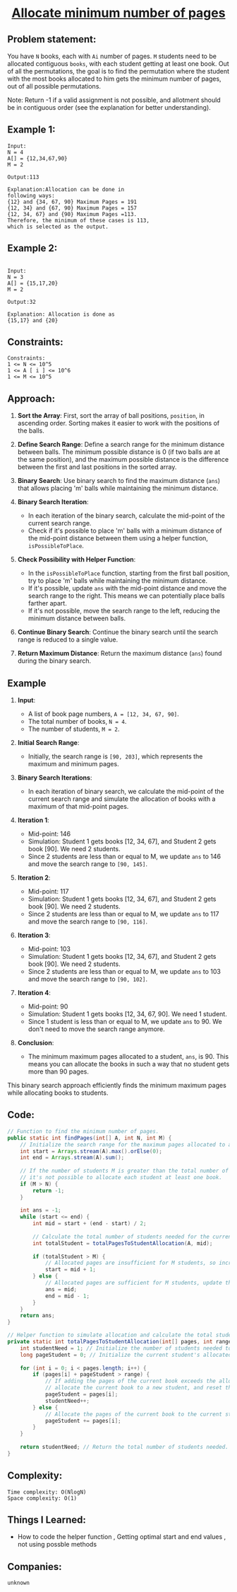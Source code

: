 <h1 align="center"><a href="https://practice.geeksforgeeks.org/problems/allocate-minimum-number-of-pages0937/0" target="_blank">Allocate minimum number of pages</a></h1>

## Problem statement:
You have `N` books, each with `Ai` number of pages. `M` students need to be allocated contiguous `books`, 
with each student getting at least one book. 
Out of all the permutations, the goal is to find the permutation where the student with the most books allocated to him gets the minimum number of pages, 
out of all possible permutations.

Note: Return -1 if a valid assignment is not possible, and allotment should be in contiguous order (see the explanation for better understanding).


## Example 1:

```
Input:
N = 4
A[] = {12,34,67,90}
M = 2

Output:113

Explanation:Allocation can be done in 
following ways:
{12} and {34, 67, 90} Maximum Pages = 191
{12, 34} and {67, 90} Maximum Pages = 157
{12, 34, 67} and {90} Maximum Pages =113.
Therefore, the minimum of these cases is 113,
which is selected as the output.
```

## Example 2:

```

Input:
N = 3
A[] = {15,17,20}
M = 2

Output:32

Explanation: Allocation is done as
{15,17} and {20}
```



## Constraints:

```
Constraints:
1 <= N <= 10^5
1 <= A [ i ] <= 10^6
1 <= M <= 10^5

```


 

## Approach:

1. **Sort the Array**: First, sort the array of ball positions, `position`, in ascending order. Sorting makes it easier to work with the positions of the balls.

2. **Define Search Range**: Define a search range for the minimum distance between balls. The minimum possible distance is 0 (if two balls are at the same position), and the maximum possible distance is the difference between the first and last positions in the sorted array.

3. **Binary Search**: Use binary search to find the maximum distance (`ans`) that allows placing 'm' balls while maintaining the minimum distance.

4. **Binary Search Iteration**:
   - In each iteration of the binary search, calculate the mid-point of the current search range.
   - Check if it's possible to place 'm' balls with a minimum distance of the mid-point distance between them using a helper function, `isPossibleToPlace`.

5. **Check Possibility with Helper Function**:
   - In the `isPossibleToPlace` function, starting from the first ball position, try to place 'm' balls while maintaining the minimum distance.
   - If it's possible, update `ans` with the mid-point distance and move the search range to the right. This means we can potentially place balls farther apart.
   - If it's not possible, move the search range to the left, reducing the minimum distance between balls.

6. **Continue Binary Search**: Continue the binary search until the search range is reduced to a single value.

7. **Return Maximum Distance**: Return the maximum distance (`ans`) found during the binary search.

## Example 

1. **Input**:
   - A list of book page numbers, `A = [12, 34, 67, 90]`.
   - The total number of books, `N = 4`.
   - The number of students, `M = 2`.

2. **Initial Search Range**:
   - Initially, the search range is `[90, 203]`, which represents the maximum and minimum pages.

3. **Binary Search Iterations**:
   - In each iteration of binary search, we calculate the mid-point of the current search range and simulate the allocation of books with a maximum of that mid-point pages.

4. **Iteration 1**:
   - Mid-point: 146
   - Simulation: Student 1 gets books [12, 34, 67], and Student 2 gets book [90]. We need 2 students.
   - Since 2 students are less than or equal to M, we update `ans` to 146 and move the search range to `[90, 145]`.

5. **Iteration 2**:
   - Mid-point: 117
   - Simulation: Student 1 gets books [12, 34, 67], and Student 2 gets book [90]. We need 2 students.
   - Since 2 students are less than or equal to M, we update `ans` to 117 and move the search range to `[90, 116]`.

6. **Iteration 3**:
   - Mid-point: 103
   - Simulation: Student 1 gets books [12, 34, 67], and Student 2 gets book [90]. We need 2 students.
   - Since 2 students are less than or equal to M, we update `ans` to 103 and move the search range to `[90, 102]`.

7. **Iteration 4**:
   - Mid-point: 90
   - Simulation: Student 1 gets books [12, 34, 67, 90]. We need 1 student.
   - Since 1 student is less than or equal to M, we update `ans` to 90. We don't need to move the search range anymore.

8. **Conclusion**:
   - The minimum maximum pages allocated to a student, `ans`, is 90. This means you can allocate the books in such a way that no student gets more than 90 pages.

This binary search approach efficiently finds the minimum maximum pages while allocating books to students.



## Code: 

```java
// Function to find the minimum number of pages.
public static int findPages(int[] A, int N, int M) {
    // Initialize the search range for the maximum pages allocated to a student.
    int start = Arrays.stream(A).max().orElse(0);
    int end = Arrays.stream(A).sum();
    
    // If the number of students M is greater than the total number of books N,
    // it's not possible to allocate each student at least one book.
    if (M > N) {
        return -1;
    }
    
    int ans = -1;
    while (start <= end) {
        int mid = start + (end - start) / 2;
        
        // Calculate the total number of students needed for the current range.
        int totalStudent = totalPagesToStudentAllocation(A, mid);
        
        if (totalStudent > M) {
            // Allocated pages are insufficient for M students, so increase the maximum pages.
            start = mid + 1;
        } else {
            // Allocated pages are sufficient for M students, update the ans and decrease the maximum pages.
            ans = mid;
            end = mid - 1;
        }
    }
    return ans;
}

// Helper function to simulate allocation and calculate the total students needed for a given range.
private static int totalPagesToStudentAllocation(int[] pages, int range) {
    int studentNeed = 1; // Initialize the number of students needed to 1.
    long pageStudent = 0; // Initialize the current student's allocated pages to 0.
    
    for (int i = 0; i < pages.length; i++) {
        if (pages[i] + pageStudent > range) {
            // If adding the pages of the current book exceeds the allocated range,
            // allocate the current book to a new student, and reset the allocated pages.
            pageStudent = pages[i];
            studentNeed++;
        } else {
            // Allocate the pages of the current book to the current student.
            pageStudent += pages[i];
        }
    }
    
    return studentNeed; // Return the total number of students needed.
}
```







## Complexity:

```
Time complexity: O(NlogN)
Space complexity: O(1)
```

## Things I Learned:

- How to code the helper function , Getting optimal start and end values , not using possble methods
  


## Companies:

```
unknown
```





